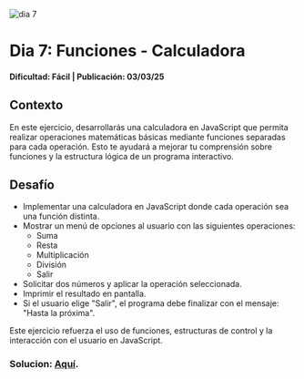 ![dia 7](https://github.com/user-attachments/assets/de1f506a-e932-4505-a268-264a41fc1f05)

# Dia 7: Funciones - Calculadora
#### Dificultad: Fácil | Publicación: 03/03/25 


## Contexto
En este ejercicio, desarrollarás una calculadora en JavaScript que permita realizar operaciones matemáticas básicas mediante funciones separadas para cada operación. Esto te ayudará a mejorar tu comprensión sobre funciones y la estructura lógica de un programa interactivo.

## Desafío
- Implementar una calculadora en JavaScript donde cada operación sea una función distinta.
- Mostrar un menú de opciones al usuario con las siguientes operaciones:
  - Suma
  - Resta
  - Multiplicación
  - División
  - Salir
- Solicitar dos números y aplicar la operación seleccionada.
- Imprimir el resultado en pantalla.
- Si el usuario elige "Salir", el programa debe finalizar con el mensaje: "Hasta la próxima".

Este ejercicio refuerza el uso de funciones, estructuras de control y la interacción con el usuario en JavaScript.

### Solucion:  **[Aquí](solucion7.md)**.
